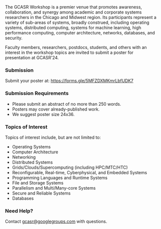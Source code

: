 The GCASR Workshop is a premier venue that promotes awareness, collaboration, and synergy among academic and corporate systems researchers in the Chicago and Midwest region. Its participants represent a variety of sub-areas of systems, broadly construed, including operating systems, distributed computing, systems for machine learning, high performance computing, computer architecture, networks, databases, and security.

Faculty members, researchers, postdocs, students, and others with an interest in the workshop topics are invited to submit a poster for presentation at GCASR'24.

### Submission

Submit your poster at: https://forms.gle/5MFZDXMKmrLbfUDK7

### Submission Requirements

- Please submit an abstract of no more than 250 words.
- Posters may cover already-published work.
- We suggest poster size 24x36.

### Topics of Interest

Topics of interest include, but are not limited to:

- Operating Systems 
- Computer Architecture
- Networking
- Distributed Systems
- Grids/Clouds/Supercomputing (including HPC/MTC/HTC)
- Reconfigurable, Real-time, Cyberphysical, and Embedded Systems
- Programming Languages and Runtime Systems
- File and Storage Systems
- Parallelism and Multi/Many-core Systems
- Secure and Reliable Systems
- Databases

### Need Help?

Contact [gcasr@googlegroups.com](mailto:gcasr@googlegroups.com) with questions.
